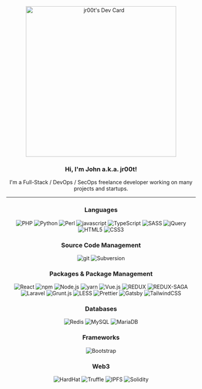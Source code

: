 <div align="center">
    <a href="https://app.daily.dev/jr00t"><img src="https://api.daily.dev/devcards/d98ea71c69d04ac7a3fe151fa8ca85da.png?r=3o7" width="400" alt="jr00t's Dev Card"/></a>
  <br>
  <h3>Hi, I'm John a.k.a. jr00t!</h3>
  <p>
    I'm a Full-Stack / DevOps / SecOps freelance developer working on many projects and startups. 
  </p>
  <hr>
  <h3>Languages</h3>
  <p>
    <img alt="PHP" src="https://img.shields.io/badge/-PHP-4479A1?style=flat-square&logo=php&logoColor=white" />
    <img alt="Python" src="https://img.shields.io/badge/-PYTHON-4479A1?style=flat-square&logo=python&logoColor=white" />
    <img alt="Perl" src="https://img.shields.io/badge/-Perl-4479A1?style=flat-square&logo=perl&logoColor=white" />
    <img alt="javascript" src="https://img.shields.io/badge/-Javascript-F7DF1E?style=flat-square&logo=javascript&logoColor=black" />
    <img alt="TypeScript" src="https://img.shields.io/badge/-TypeScript-336699?style=flat-square&logo=typescript&logoColor=white" />
    <img alt="SASS" src="https://img.shields.io/badge/-SASS-4479A1?style=flat-square&logo=sass&logoColor=white" />
    <img alt="jQuery" src="https://img.shields.io/badge/-jQuery-4479A1?style=flat-square&logo=jquery&logoColor=white" />
    <img alt="HTML5" src="https://img.shields.io/badge/-HTML5-E34F26?style=flat-square&logo=html5&logoColor=white" />
    <img alt="CSS3" src="https://img.shields.io/badge/-CSS3-1572B6?style=flat-square&logo=css3&logoColor=white" />
  </p>
  <h3>Source Code Management</h3>
  <p>
    <img alt="git" src="https://img.shields.io/badge/-Git-F05032?style=flat-square&logo=git&logoColor=white" />
    <img alt="Subversion" src="https://img.shields.io/badge/-Subversion-4479A1?style=flat-square&logo=subversion&logoColor=white" />
  </p>
  <h3>Packages & Package Management</h3>
  <p>
    <img alt="React" src="https://img.shields.io/badge/-React-61DAFB?style=flat-square&logo=react&logoColor=black" />
    <img alt="npm" src="https://img.shields.io/badge/-NPM-CB3837?style=flat-square&logo=npm&logoColor=white" />
    <img alt="Node.js" src="https://img.shields.io/badge/-Node.js-339933?style=flat-square&logo=Node.js&logoColor=white" />
    <img alt="yarn" src="https://img.shields.io/badge/-yarn-4479A1?style=flat-square&logo=yarn&logoColor=white" />
    <img alt="Vue.js" src="https://img.shields.io/badge/-Vue.js-4479A1?style=flat-square&logo=vue.js&logoColor=white" />
    <img alt="REDUX" src="https://img.shields.io/badge/-REDUX-4479A1?style=flat-square&logo=redux&logoColor=white" />
    <img alt="REDUX-SAGA" src="https://img.shields.io/badge/-REDUXSAGA-4479A1?style=flat-square&logo=reduxsaga&logoColor=white" />
    <img alt="Laravel" src="https://img.shields.io/badge/-Laravel-4479A1?style=flat-square&logo=laravel&logoColor=white" />
    <img alt="Grunt.js" src="https://img.shields.io/badge/-Grunt.js-4479A1?style=flat-square&logo=grunt&logoColor=white" />
    <img alt="LESS" src="https://img.shields.io/badge/-LESS-4479A1?style=flat-square&logo=less&logoColor=white" />
    <img alt="Prettier" src="https://img.shields.io/badge/-Prettier-4479A1?style=flat-square&logo=prettier&logoColor=white" />
    <img alt="Gatsby" src="https://img.shields.io/badge/-Gatsby-663399?style=flat-square&logo=gatsby&logoColor=white" />
    <img alt="TailwindCSS" src="https://img.shields.io/badge/Tailwind-38B2AC?style=flat-square&logo=tailwind-css&logoColor=white" />
  </p>
  <h3>Databases</h3>
  <p>
    <img alt="Redis" src="https://img.shields.io/badge/-Redis-DC382D?style=flat-square&logo=redis&logoColor=white" />
    <img alt="MySQL" src="https://img.shields.io/badge/-MySQL-4479A1?style=flat-square&logo=mysql&logoColor=white" />
    <img alt="MariaDB" src="https://img.shields.io/badge/-MariaDB-003545?style=flat-square&logo=mariadb&logoColor=white" />
  </p>
  <h3>Frameworks</h3>
  <p>
    <img alt="Bootstrap" src="https://img.shields.io/badge/-Bootstrap-4479A1?style=flat-square&logo=bootstrap&logoColor=white" />
  </p>
  <h3>Web3</h3>
  <p>
    <img alt="HardHat" src="https://img.shields.io/badge/-HardHat-4479A1?style=flat-square&logo=hardhat&logoColor=white" />
    <img alt="Truffle" src="https://img.shields.io/badge/-Truffle-4479A1?style=flat-square&logo=truffle&logoColor=white" />
    <img alt="IPFS" src="https://img.shields.io/badge/-IPFS-4479A1?style=flat-square&logo=ipfs&logoColor=white" />
    <img alt="Solidity" src="https://img.shields.io/badge/-SOLIDITY-4479A1?style=flat-square&logo=solidity&logoColor=white" />
  </p>
</div>
